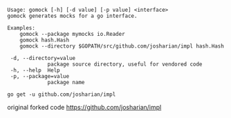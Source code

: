 ```
Usage: gomock [-h] [-d value] [-p value] <interface>
gomock generates mocks for a go interface.

Examples:
    gomock --package mymocks io.Reader
    gomock hash.Hash
    gomock --directory $GOPATH/src/github.com/josharian/impl hash.Hash

 -d, --directory=value
             package source directory, useful for vendored code
 -h, --help  Help
 -p, --package=value
             package name
```

```instal
go get -u github.com/josharian/impl
```

original forked code https://github.com/josharian/impl
